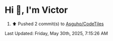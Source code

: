 <h1>Hi 👋, I'm Victor </h1>

<!--RECENT_ACTIVITY:start-->
1. ⬆️ Pushed 2 commit(s) to [Asguho/CodeTiles](https://github.com/Asguho/CodeTiles)<br>
<!--RECENT_ACTIVITY:end-->

<!--RECENT_ACTIVITY:last_update-->
Last Updated: Friday, May 30th, 2025, 7:15:26 AM
<!--RECENT_ACTIVITY:last_update_end-->
